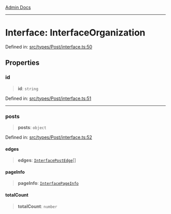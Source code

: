 [Admin Docs](/)

***

# Interface: InterfaceOrganization

Defined in: [src/types/Post/interface.ts:50](https://github.com/PalisadoesFoundation/talawa-admin/blob/main/src/types/Post/interface.ts#L50)

## Properties

### id

> **id**: `string`

Defined in: [src/types/Post/interface.ts:51](https://github.com/PalisadoesFoundation/talawa-admin/blob/main/src/types/Post/interface.ts#L51)

***

### posts

> **posts**: `object`

Defined in: [src/types/Post/interface.ts:52](https://github.com/PalisadoesFoundation/talawa-admin/blob/main/src/types/Post/interface.ts#L52)

#### edges

> **edges**: [`InterfacePostEdge`](InterfacePostEdge.md)[]

#### pageInfo

> **pageInfo**: [`InterfacePageInfo`](InterfacePageInfo.md)

#### totalCount

> **totalCount**: `number`
